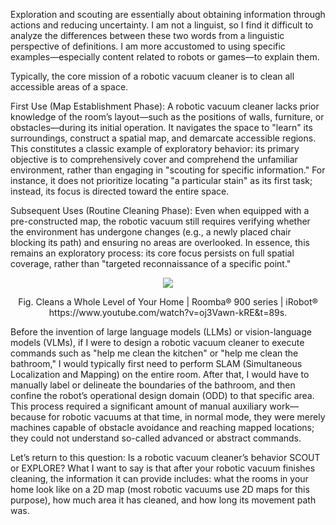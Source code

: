 Exploration and scouting are essentially about obtaining information through actions and reducing uncertainty. I am not a linguist, so I find it difficult to analyze the differences between these two words from a linguistic perspective of definitions. I am more accustomed to using specific examples—especially content related to robots or games—to explain them.

Typically, the core mission of a robotic vacuum cleaner is to clean all accessible areas of a space. 

First Use (Map Establishment Phase): A robotic vacuum cleaner lacks prior knowledge of the room’s layout—such as the positions of walls, furniture, or obstacles—during its initial operation. It navigates the space to "learn" its surroundings, construct a spatial map, and demarcate accessible regions. This constitutes a classic example of exploratory behavior: its primary objective is to comprehensively cover and comprehend the unfamiliar environment, rather than engaging in "scouting for specific information." For instance, it does not prioritize locating "a particular stain" as its first task; instead, its focus is directed toward the entire space.

Subsequent Uses (Routine Cleaning Phase): Even when equipped with a pre-constructed map, the robotic vacuum still requires verifying whether the environment has undergone changes (e.g., a newly placed chair blocking its path) and ensuring no areas are overlooked. In essence, this remains an exploratory process: its core focus persists on full spatial coverage, rather than "targeted reconnaissance of a specific point."

<p align="center"><img src="img/irobot.jpg"></p>
<p align="center">Fig. Cleans a Whole Level of Your Home | Roomba® 900 series | iRobot® https://www.youtube.com/watch?v=oj3Vawn-kRE&t=89s.</p>

Before the invention of large language models (LLMs) or vision-language models (VLMs), if I were to design a robotic vacuum cleaner to execute commands such as "help me clean the kitchen" or "help me clean the bathroom," I would typically first need to perform SLAM (Simultaneous Localization and Mapping) on the entire room. After that, I would have to manually label or delineate the boundaries of the bathroom, and then confine the robot’s operational design domain (ODD) to that specific area. This process required a significant amount of manual auxiliary work—because for robotic vacuums at that time, in normal mode, they were merely machines capable of obstacle avoidance and reaching mapped locations; they could not understand so-called advanced or abstract commands.

Let’s return to this question: Is a robotic vacuum cleaner’s behavior SCOUT or EXPLORE? What I want to say is that after your robotic vacuum finishes cleaning, the information it can provide includes: what the rooms in your home look like on a 2D map (most robotic vacuums use 2D maps for this purpose), how much area it has cleaned, and how long its movement path was.
